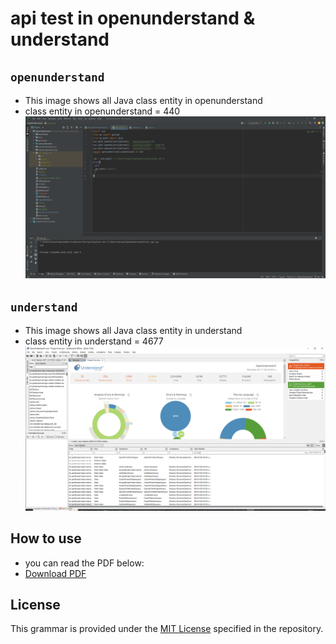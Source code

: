 # api test in openunderstand & understand

## `openunderstand`
- This image shows all Java class entity in openunderstand
- class entity in openunderstand = 440
![api.test.openU](https://github.com/zahrahabibolah/compiler_design_fall_2023/blob/main/HW5/api.test.png?raw=true)

## `understand`
- This image shows all Java class entity in understand
- class entity in understand = 4677
![api.test.U](https://github.com/zahrahabibolah/compiler_design_fall_2023/blob/main/HW5/test.api.png?raw=true)

## How to use

- you can read the PDF below:
- [Download PDF](https://github.com/zahrahabibolah/compiler_design_fall_2023/blob/024b05bc63f5be2659cf567385eba6c87c473d7a/HW5/openunderstand.pdf)
## License

This grammar is provided under the [MIT License](LICENSE) specified in the repository.